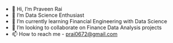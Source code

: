 - 👋 Hi, I’m Praveen Rai
- 👀 I’m Data Science Enthusiast 
- 🌱 I’m currently learning Financial Engineering with Data Science
- 💞️ I’m looking to collaborate on Finance Data Analysis projects
- 📫 How to reach me - prai0672@gmail.com

<!---
KineticForce/KineticForce is a ✨ special ✨ repository because its `README.md` (this file) appears on your GitHub profile.
You can click the Preview link to take a look at your changes.
--->
